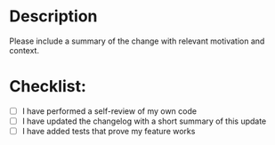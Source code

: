 # Description

Please include a summary of the change with relevant motivation and context.
# Checklist:

- [ ] I have performed a self-review of my own code
- [ ] I have updated the changelog with a short summary of this update
- [ ] I have added tests that prove my feature works
